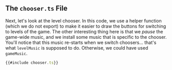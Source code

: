 ## The `chooser.ts` File

Next, let's look at the level chooser.  In this code, we use a helper function
(which we do not export) to make it easier to draw the buttons for switching to
levels of the game.  The other interesting thing here is that we *pause* the
game-wide music, and we install some music that is specific to the chooser.
You'll notice that this music re-starts when we switch choosers... that's what
`levelMusic` is supposed to do.  Otherwise, we could have used `gameMusic`.

```typescript
{{#include chooser.ts}}
```
